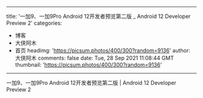 
---
title: '一加9、一加9Pro Android 12开发者预览第二版 _ Android 12 Developer Preview 2'
categories: 
 - 博客
 - 大侠阿木
 - 首页
headimg: 'https://picsum.photos/400/300?random=9136'
author: 大侠阿木
comments: false
date: Tue, 28 Sep 2021 11:08:44 GMT
thumbnail: 'https://picsum.photos/400/300?random=9136'
---

<div>   
一加9、一加9Pro Android 12开发者预览第二版 | Android 12 Developer Preview 2  
</div>
            